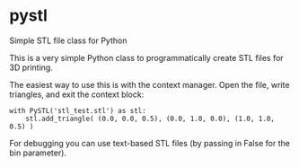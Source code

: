 # pystl
Simple STL file class for Python

This is a very simple Python class to programmatically create STL files for 3D printing.

The easiest way to use this is with the context manager. Open the file, write triangles, and exit
the context block:

    with PySTL('stl_test.stl') as stl:
        stl.add_triangle( (0.0, 0.0, 0.5), (0.0, 1.0, 0.0), (1.0, 1.0, 0.5) )

For debugging you can use text-based STL files (by passing in False for the bin parameter).
